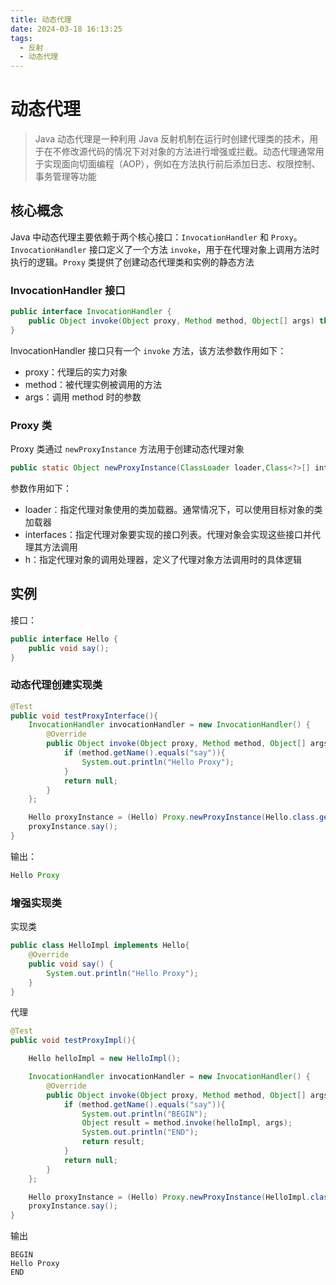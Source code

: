 ```yaml
---
title: 动态代理
date: 2024-03-18 16:13:25
tags:
  - 反射
  - 动态代理
---
```


# 动态代理

> Java 动态代理是一种利用 Java 反射机制在运行时创建代理类的技术，用于在不修改源代码的情况下对对象的方法进行增强或拦截。动态代理通常用于实现面向切面编程（AOP），例如在方法执行前后添加日志、权限控制、事务管理等功能

## 核心概念

Java 中动态代理主要依赖于两个核心接口：`InvocationHandler` 和 `Proxy`。`InvocationHandler` 接口定义了一个方法 `invoke`，用于在代理对象上调用方法时执行的逻辑。`Proxy` 类提供了创建动态代理类和实例的静态方法

### InvocationHandler 接口

```java
public interface InvocationHandler {
    public Object invoke(Object proxy, Method method, Object[] args) throws Throwable;
}
```

InvocationHandler 接口只有一个 `invoke` 方法，该方法参数作用如下：

- proxy：代理后的实力对象
- method：被代理实例被调用的方法
- args：调用 method 时的参数

### Proxy 类

Proxy 类通过 `newProxyInstance` 方法用于创建动态代理对象

```java
public static Object newProxyInstance(ClassLoader loader,Class<?>[] interfaces,InvocationHandler h){}
```

参数作用如下：

- loader：指定代理对象使用的类加载器。通常情况下，可以使用目标对象的类加载器
- interfaces：指定代理对象要实现的接口列表。代理对象会实现这些接口并代理其方法调用
- h：指定代理对象的调用处理器，定义了代理对象方法调用时的具体逻辑

## 实例

接口：

```java
public interface Hello {
    public void say();
}
```

### 动态代理创建实现类

```java
@Test
public void testProxyInterface(){
    InvocationHandler invocationHandler = new InvocationHandler() {
        @Override
        public Object invoke(Object proxy, Method method, Object[] args) throws Throwable {
            if (method.getName().equals("say")){
                System.out.println("Hello Proxy");
            }
            return null;
        }
    };

    Hello proxyInstance = (Hello) Proxy.newProxyInstance(Hello.class.getClassLoader(), new Class[]{Hello.class}, invocationHandler);
    proxyInstance.say();
}
```

输出：

```java
Hello Proxy
```

### 增强实现类

实现类

```java
public class HelloImpl implements Hello{
    @Override
    public void say() {
        System.out.println("Hello Proxy");
    }
}
```

代理

```java
@Test
public void testProxyImpl(){

    Hello helloImpl = new HelloImpl();

    InvocationHandler invocationHandler = new InvocationHandler() {
        @Override
        public Object invoke(Object proxy, Method method, Object[] args) throws Throwable {
            if (method.getName().equals("say")){
                System.out.println("BEGIN");
                Object result = method.invoke(helloImpl, args);
                System.out.println("END");
                return result;
            }
            return null;
        }
    };

    Hello proxyInstance = (Hello) Proxy.newProxyInstance(HelloImpl.class.getClassLoader(), new Class[]{Hello.class}, invocationHandler);
    proxyInstance.say();
}
```

输出

```
BEGIN
Hello Proxy
END
```

